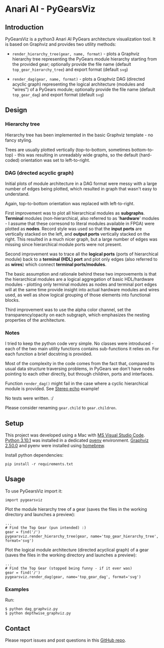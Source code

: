 # Anari AI - PyGearsViz

## Introduction

PyGearsViz is a python3 Anari AI PyGears architecture visualization tool. It is based on Graphviz and provides two utility methods:

- `render_hierarchy_tree(gear, name, format)` - plots a Graphviz hierarchy tree representing the PyGears module hierarchy starting from the provided gear; optionally provide the file name (default `top_gear_hierarchy_tree`) and export format (default `svg`)

- `render_dag(gear, name, format)` - plots a Graphviz DAG (directed acyclic graph) representing the logical architecture (modules and "wires") of a PyGears module; optionally provide the file name (default `top_gear_dag`) and export format (default `svg`)

## Design

### Hierarchy tree

Hierarchy tree has been implemented in the basic Graphviz template - no fancy styling.

Trees are usually plotted vertically (top-to-bottom, sometimes bottom-to-top) - this was resulting in unreadably wide graphs, so the default (hard-coded) orientation was set to left-to-right.

### DAG (drected acyclic graph)

Initial plots of module architecture in a DAG format were messy with a large number of edges being plotted, which resulted in graph that wasn't easy to understand.

Again, top-to-bottom orientation was replaced with left-to-right.

First improvement was to plot all hierarchical modules as **subgraphs**. **Terminal** modules (non-hierarchical, also referred to as '**hardware**' modules - I assume that these corresond to literal modules available in FPGA) were plotted as **nodes**. Record style was used so that the **input ports** are vertically stacked on the left, and **output ports** vertically stacked on the right. This resulted in a much nicer graph, but a large number of edges was missing since hierarchical module ports were not present.

Second improvement was to trace all the **logical ports** (ports of hierarchical module) back to a **terminal (HDL) port** and plot only edges (also referred to as **wires**) which connect **terminal ports/modules**.

The basic assumption and rationale behind these two improvements is that the hierarchical modules are a logical aggregation of basic HDL/hardware modules - plotting only terminal modules as nodes and terminal port edges will at the same time provide insight into actual hardware modules and wires used, as well as show logical grouping of those elements into functional blocks.

Third improvement was to use the alpha color channel, set the transparency/opacity on each subgraph, which emphasizes the nesting properties of the architecture.

### Notes

I tried to keep the python code very simple. No classes were introduced - each of the two main utility functions contains sub-functions it relies on. For each function a brief docstring is provided.

Most of the complexity in the code comes from the fact that, compared to usual data structure traversing problems, in PyGears we don't have nodes pointing to each other directly, but through children, ports and interfaces.

Function `render_dag()` might fail in the case where a cyclic hierarchical module is provided. See [Stereo echo](https://www.pygears.org/echo.html#stereo-echo) example!

No tests were written. :/

Please consider renaming `gear.child` to `gear.children`.

## Setup

This project was developed using a Mac with [MS Visual Studio Code](https://code.visualstudio.com/download#). [Python 3.10.1](https://www.python.org/downloads/) was installed in a dedicated [pyenv](https://github.com/pyenv/pyenv) environment. [Graphviz 2.50.0](https://graphviz.org/download/) and pyenv were installed using [homebrew](https://brew.sh/).

Install python dependencies:

```
pip install -r requirements.txt
```

## Usage

To use PyGearsViz import it:

```import pygearsviz```

Plot the module hierarchy tree of a gear (saves the files in the working directory and launches a preview):

```
...
# Find the Top Gear (pun intended) :)
gear = find('/')
pygearsviz.render_hierarchy_tree(gear, name='top_gear_hierarchy_tree', format='svg')
```

Plot the logical module architecture (directed acyclical graph) of a gear (saves the files in the working directory and launches a preview):

```
...
# Find the Top Gear (stopped being funny - if it ever was)
gear = find('/')
pygearsviz.render_dag(gear, name='top_gear_dag', format='svg')
```

### Examples

Run:

```
$ python dag_graphviz.py
$ python depthwise_graphviz.py
```

## Contact

Please report issues and post questions in this [GitHub repo](https://github.com/vladimirtomic/anari-ai).
